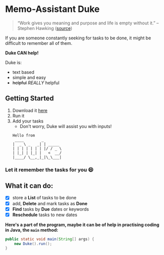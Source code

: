 # Memo-Assistant Duke
> “Work gives you meaning and purpose and life is empty without it.”  – Stephen Hawking ([source](https://dansilvestre.com/productivity-quotes/))

If you are someone constantly seeking for tasks to be done, it might be difficult to remember all of them.

**Duke CAN help!**

Duke is:
* text based
* simple and easy
* ~~helpful~~ *REALLY* helpful 

## Getting Started
1. Download it [here](https://github.com/wanyu-l/ip/releases/download/v0.2/Memo-Assistant.Duke.jar)
2. Run it
3. Add your tasks
   - Don't worry, Duke will assist you with inputs!
   ```
   Hello from
    ____        _        
   |  _ \ _   _| | _____ 
   | | | | | | | |/ / _ \
   | |_| | |_| |   <  __/
   |____/ \__,_|_|\_\___|
   ```   
   
### Let it remember the tasks for you 😄

## What it can do:

- [x] store a **List** of tasks to be done
- [x] add, **Delete** and mark tasks as **Done**
- [x] **Find** tasks by **Due** dates or keywords
- [x] **Reschedule** tasks to new dates

**Here's a part of the program, maybe it can be of help in practising coding in Java, the `main` method:**
```java
public static void main(String[] args) {
    new Duke().run();
}
```
